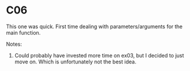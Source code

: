 # C06

This one was quick. First time dealing with parameters/arguments for the main function.

Notes:
1. Could probably have invested more time on ex03, but I decided to just move on. Which is unfortunately not the best idea.
